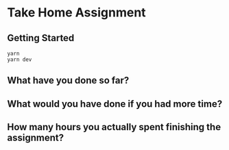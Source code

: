 # Take Home Assignment

## Getting Started

```
yarn
yarn dev
```

## What have you done so far?

## What would you have done if you had more time?

## How many hours you actually spent finishing the assignment?
